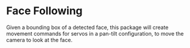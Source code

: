 # Face Following

Given a bounding box of a detected face, this package will create movement commands for servos in a pan-tilt configuration, to move the camera to look at the face. 

